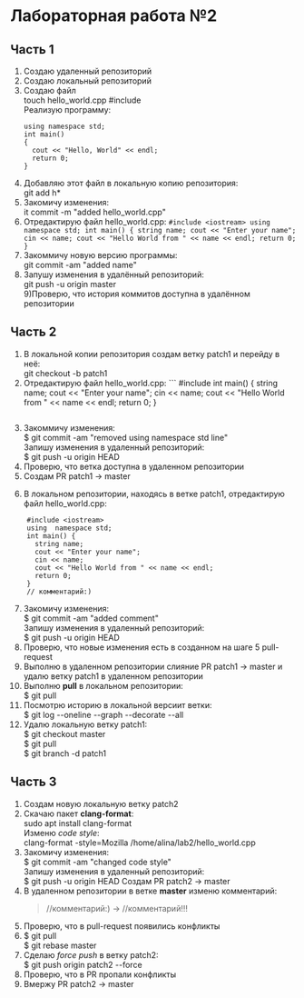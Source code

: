 # Лабораторная работа №2 
## Часть 1
1) Создаю удаленный репозиторий <br />
2) Создаю локальный репозиторий <br />
3) Создаю файл  <br />
touch hello_world.cpp #include <iostream><br />
	Реализую программу:
	```
	using namespace std;
	int main() 
	{
	  cout << "Hello, World" << endl;
	  return 0;
	}
	```
  4) Добавляю этот файл в локальную копию репозитория: <br />
  git add h*
  5) Закомичу изменения: <br />
  it commit -m "added hello_world.cpp"
  6) Отредактирую файл hello_world.cpp:
	```
  #include <iostream>
	using namespace std;
	int main() {
	  string name;
	  cout << "Enter your name"; 
	  cin << name;
	  cout << "Hello World from " << name << endl;
	  return 0;
	}
	```
7) Закоммичу новую версию программы: <br />
git commit -am "added name"
8) Запушу изменения в удалённый репозиторий: <br />
git push -u origin master<br />
9)Проверю, что история коммитов доступна в удалённом репозитории
## Часть 2
1) В локальной копии репозитория создам ветку patch1 и перейду в неё: <br />
git checkout -b patch1
2) Отредактирую файл hello_world.cpp:
       ```
	#include <iostream>
	int main() {
	  string name;
	  cout << "Enter your name"; 
	  cin << name;
	  cout << "Hello World from " << name << endl;
	  return 0;
	}
	```
  3) Закоммичу изменения: <br />
  $ git commit -am "removed using namespace std line" <br />
	Запишу изменения в удаленный репозиторий:<br />
	$ git push -u origin HEAD
  4) Проверю, что ветка доступна в удаленном репозитории
  5) Создам PR patch1 -> master
6. В локальном репозитории, находясь в ветке patch1, отредактирую файл hello_world.cpp:
```
	#include <iostream>
	using  namespace std;
	int main() {
	  string name;
	  cout << "Enter your name"; 
	  cin << name;
	  cout << "Hello World from " << name << endl;
	  return 0;
	}
	// комментарий:) 
```
7. Закомичу изменения:<br />
	$ git commit -am "added comment"<br />
	Запишу изменения в удаленный репозиторий:<br />
	$ git push -u origin HEAD
8. Проверю, что новые изменения есть в созданном на шаге 5 pull-request
9. Выполню в удаленном репозитории слияние PR patch1 -> master и удалю ветку patch1 в удаленном репозитории
10. Выполню **pull** в локальном репозитории:<br />
	$ git pull<br />
11. Посмотрю историю в локальной версиит ветки:<br />
	$ git log --oneline --graph --decorate --all
12. Удалю локальную ветку patch1:<br />
	$ git checkout master<br />
	$ git pull<br />
	$ git branch -d patch1	

## Часть 3

1. Создам новую локальную ветку patch2
2. Скачаю пакет **clang-format**:<br />
	sudo apt install clang-format<br />
	Изменю *code style*:<br />
	clang-format -style=Mozilla /home/alina/lab2/hello_world.cpp
3. Закомичу изменения:<br />
	$ git commit -am "changed code style"<br />
	Запишу изменения в удаленный репозиторий:<br />
	$ git push -u origin HEAD
	Создам PR patch2 -> master
4. В удаленном репозитории в ветке **master** изменю комментарий:<br />
	> //комментарий:) -> //комментарий!!!
5. Проверю, что в pull-request появились конфликты
6. $ git pull <br />
	$ git rebase master
7. Сделаю *force push* в ветку patch2:<br />
	$ git push origin patch2 --force
8. Проверю, что в PR пропали конфликты
9. Вмержу PR patch2 -> master
